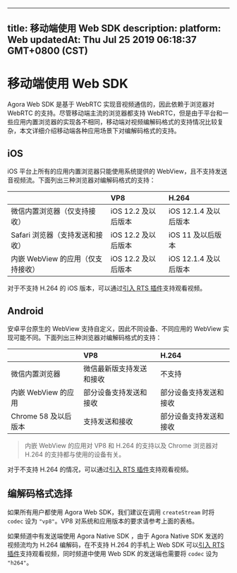 
---
title: 移动端使用 Web SDK
description: 
platform: Web
updatedAt: Thu Jul 25 2019 06:18:37 GMT+0800 (CST)
---
# 移动端使用 Web SDK
Agora Web SDK 是基于 WebRTC 实现音视频通信的，因此依赖于浏览器对 WebRTC 的支持。尽管移动端主流的浏览器都支持 WebRTC，但是由于平台和一些应用内置浏览器的实现各不相同，移动端对视频编解码格式的支持情况比较复杂，本文详细介绍移动端各种应用场景下对编解码格式的支持。

## iOS

iOS 平台上所有的应用内置浏览器只能使用系统提供的 WebView，且不支持发送音视频流。下面列出三种浏览器对编解码格式的支持：

|                                   | VP8                 | H.264                 |
| :-------------------------------- | :------------------ | :-------------------- |
| 微信内置浏览器（仅支持接收）      | iOS 12.2 及以后版本 | iOS 12.1.4 及以后版本 |
| Safari 浏览器（支持发送和接收）   | iOS 12.2 及以后版本 | iOS 11 及以后版本     |
| 内嵌 WebView 的应用（仅支持接收） | iOS 12.2 及以后版本 | iOS 12.1.4 及以后版本 |

对于不支持 H.264 的 iOS 版本，可以通过[引入 RTS 插件](https://docs-preview.agoralab.co/cn/Interactive%20Broadcast/web_in_app?platform=Web)支持观看视频。

## Android

安卓平台原生的 WebView 支持自定义，因此不同设备、不同应用的 WebView 实现可能不同。下面列出三种浏览器对编解码格式的支持：

|                     | VP8                                | H.264              |
| :------------------ | :--------------------------------- | :----------------- |
| 微信内置浏览器      | 微信最新版支持发送和接收           | 不支持             |
| 内嵌 WebView 的应用 | 部分设备支持发送和接收                 | 部分设备支持发送和接收 |
| Chrome 58 及以后版本       | 支持发送和接收 | 部分设备支持发送和接收 |

> 内嵌 WebView 的应用对 VP8 和 H.264 的支持以及 Chrome 浏览器对 H.264 的支持都与使用的设备有关。

对于不支持 H.264 的情况，可以通过[引入 RTS 插件](https://docs-preview.agoralab.co/cn/Interactive%20Broadcast/web_in_app?platform=Web)支持观看视频。

## 编解码格式选择

如果所有用户都使用 Agora Web SDK，我们建议在调用 `createStream` 时将 `codec` 设为 `"vp8"`。VP8 对系统和应用版本的要求请参考上面的表格。

如果频道中有发送端使用 Agora Native SDK ，由于 Agora Native SDK 发送的视频流均为 H.264 编解码，在不支持 H.264 的手机上 Web SDK 可以[引入 RTS 插件](https://docs-preview.agoralab.co/cn/Interactive%20Broadcast/web_in_app?platform=Web)支持观看视频，同时频道中使用 Web SDK 的发送端也需要将 `codec` 设为 `"h264"`。
